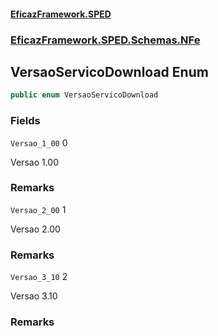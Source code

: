 #### [EficazFramework.SPED](EficazFrameworkSPED.md 'EficazFramework SPED')
### [EficazFramework.SPED.Schemas.NFe](EficazFramework.SPED.Schemas.NFe.md 'EficazFramework.SPED.Schemas.NFe')

## VersaoServicoDownload Enum

```csharp
public enum VersaoServicoDownload
```
### Fields

<a name='EficazFramework.SPED.Schemas.NFe.VersaoServicoDownload.Versao_1_00'></a>

`Versao_1_00` 0

Versao 1.00

### Remarks

<a name='EficazFramework.SPED.Schemas.NFe.VersaoServicoDownload.Versao_2_00'></a>

`Versao_2_00` 1

Versao 2.00

### Remarks

<a name='EficazFramework.SPED.Schemas.NFe.VersaoServicoDownload.Versao_3_10'></a>

`Versao_3_10` 2

Versao 3.10

### Remarks